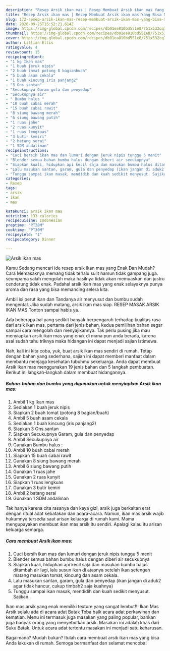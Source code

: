 ```yaml
---
description: "Resep Arsik ikan mas | Resep Membuat Arsik ikan mas Yang Bisa Manjain Lidah"
title: "Resep Arsik ikan mas | Resep Membuat Arsik ikan mas Yang Bisa Manjain Lidah"
slug: 172-resep-arsik-ikan-mas-resep-membuat-arsik-ikan-mas-yang-bisa-manjain-lidah
date: 2020-09-25T15:52:21.614Z
image: https://img-global.cpcdn.com/recipes/db01ea810bd551e8/751x532cq70/arsik-ikan-mas-foto-resep-utama.jpg
thumbnail: https://img-global.cpcdn.com/recipes/db01ea810bd551e8/751x532cq70/arsik-ikan-mas-foto-resep-utama.jpg
cover: https://img-global.cpcdn.com/recipes/db01ea810bd551e8/751x532cq70/arsik-ikan-mas-foto-resep-utama.jpg
author: Lillian Ellis
ratingvalue: 4
reviewcount: 15
recipeingredient:
- "1 kg Ikan mas"
- "1 buah jeruk nipis"
- "2 buah tomat potong 8 bagianbuah"
- "5 buah asam cekala"
- "1 buah kincung iris panjang2"
- "3 Ons santan"
- "Secukupnya Garam gula dan penyedap"
- "Secukupnya air"
- " Bumbu halus "
- "10 buah cabai merah"
- "15 buah cabai rawit"
- "8 siung bawang merah"
- "6 siung bawang putih"
- "1 ruas jahe"
- "2 ruas kunyit"
- "1 ruas lengkuas"
- "3 butir kemiri"
- "2 batang serai"
- "1 SDM andaliman"
recipeinstructions:
- "Cuci bersih ikan mas dan lumuri dengan jeruk nipis tunggu 5 menit"
- "Blender semua bahan bumbu halus dengan diberi air secukupnya"
- "Siapkan kuali, hidupkan api kecil saja dan masukan bumbu halus ditambah air lagi, lalu susun ikan di atasnya setelah ikan setengah matang masukan tomat, kincung dan asam cekala."
- "Lalu masukan santan, garam, gula dan penyedap (ikan jangan di aduk2 agar tidak hancur, cukup timbah2 saja kuahnya)"
- "Tunggu sampai ikan masak, mendidih dan kuah sedikit menyusut. Sajikan.."
categories:
- Resep
tags:
- arsik
- ikan
- mas

katakunci: arsik ikan mas 
nutrition: 133 calories
recipecuisine: Indonesian
preptime: "PT28M"
cooktime: "PT30M"
recipeyield: "1"
recipecategory: Dinner

---
```



![Arsik ikan mas](https://img-global.cpcdn.com/recipes/db01ea810bd551e8/751x532cq70/arsik-ikan-mas-foto-resep-utama.jpg)

Kamu Sedang mencari ide resep arsik ikan mas yang Enak Dan Mudah? Cara Memasaknya memang tidak terlalu sulit namun tidak gampang juga. seumpama salah mengolah maka hasilnya tidak akan memuaskan dan justru cenderung tidak enak. Padahal arsik ikan mas yang enak selayaknya punya aroma dan rasa yang bisa memancing selera kita.

Ambil isi perut ikan dan Tandanya air menyusut dan bumbu sudah mengental. Jika sudah matang, arsik ikan mas siap. RESEP MASAK ARSIK IKAN MAS Tonton sampai habis ya.

Ada beberapa hal yang sedikit banyak berpengaruh terhadap kualitas rasa dari arsik ikan mas, pertama dari jenis bahan, kedua pemilihan bahan segar sampai cara mengolah dan menyajikannya. Tak perlu pusing jika mau menyiapkan arsik ikan mas yang enak di mana pun anda berada, karena asal sudah tahu triknya maka hidangan ini dapat menjadi sajian istimewa.


Nah, kali ini kita coba, yuk, buat arsik ikan mas sendiri di rumah. Tetap dengan bahan yang sederhana, sajian ini dapat memberi manfaat dalam membantu menjaga kesehatan tubuhmu sekeluarga. Anda dapat membuat Arsik ikan mas menggunakan 19 jenis bahan dan 5 langkah pembuatan. Berikut ini langkah-langkah dalam membuat hidangannya.

<!--inarticleads1-->

##### Bahan-bahan dan bumbu yang digunakan untuk menyiapkan Arsik ikan mas:

1. Ambil 1 kg Ikan mas
1. Sediakan 1 buah jeruk nipis
1. Siapkan 2 buah tomat (potong 8 bagian/buah)
1. Ambil 5 buah asam cekala
1. Sediakan 1 buah kincung (iris panjang2)
1. Siapkan 3 Ons santan
1. Siapkan Secukupnya Garam, gula dan penyedap
1. Ambil Secukupnya air
1. Gunakan  Bumbu halus :
1. Ambil 10 buah cabai merah
1. Siapkan 15 buah cabai rawit
1. Gunakan 8 siung bawang merah
1. Ambil 6 siung bawang putih
1. Gunakan 1 ruas jahe
1. Gunakan 2 ruas kunyit
1. Siapkan 1 ruas lengkuas
1. Gunakan 3 butir kemiri
1. Ambil 2 batang serai
1. Gunakan 1 SDM andaliman


Tak hanya karena cita rasanya dan kaya gizi, arsik juga berkaitan erat dengan ritual adat kebatakan dan acara-acara. Namun, ikan mas arsik wajib hukumnya tersedia saat arisan keluarga di rumah kami. Mama mengupayakan membuat ikan mas arsik itu sendiri. Apalagi kalau itu arisan keluarga semarga. 

<!--inarticleads2-->

##### Cara membuat Arsik ikan mas:

1. Cuci bersih ikan mas dan lumuri dengan jeruk nipis tunggu 5 menit
1. Blender semua bahan bumbu halus dengan diberi air secukupnya
1. Siapkan kuali, hidupkan api kecil saja dan masukan bumbu halus ditambah air lagi, lalu susun ikan di atasnya setelah ikan setengah matang masukan tomat, kincung dan asam cekala.
1. Lalu masukan santan, garam, gula dan penyedap (ikan jangan di aduk2 agar tidak hancur, cukup timbah2 saja kuahnya)
1. Tunggu sampai ikan masak, mendidih dan kuah sedikit menyusut. Sajikan..


Ikan mas arsik yang enak memiliki texture yang sangat lembut!!! Ikan Mas Arsik selalu ada di acara adat Batak Toba baik acara adat perkawinan dan kematian. Menu ini termasuk juga masakan yang paling popular, bahkan juga banyak orang yang menyebutkan arsik. Masakan ini adalah khas dari Suku Batak. Untuk acara adat tertentu masakan ini menjadi satu keharusan. 

Bagaimana? Mudah bukan? Itulah cara membuat arsik ikan mas yang bisa Anda lakukan di rumah. Semoga bermanfaat dan selamat mencoba!
